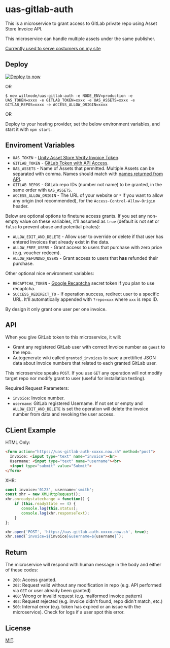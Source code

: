 # uas-gitlab-auth

This is a microservice to grant access to GitLab private repo using Asset Store Invoice API.

This microservice can handle multiple assets under the same publisher.

[Currently used to serve costumers on my site](https://wellosoft.net/grants/)

## Deploy

[![Deploy to now](https://deploy.now.sh/static/button.svg)](https://deploy.now.sh/?repo=https://github.com/willnode/uas-gitlab-auth&env=UAS_TOKEN&env=GITLAB_TOKEN&env=UAS_ASSETS&env=GITLAB_REPOS&env=ACCESS_ALLOW_ORIGIN)

OR

```
$ now willnode/uas-gitlab-auth -e NODE_ENV=production -e UAS_TOKEN=xxxx -e GITLAB_TOKEN=xxxx -e UAS_ASSETS=xxxx -e GITLAB_REPOS=xxxx -e ACCESS_ALLOW_ORIGIN=xxxx
```

OR

Deploy to your hosting provider, set the below environment variables, and start it with `npm start`.

## Enviroment Variables

- `UAS_TOKEN` - [Unity Asset Store Verify Invoice Token](https://publisher.assetstore.unity3d.com/verify-invoice.html#apiKeyValue).
- `GITLAB_TOKEN` - [GitLab Token with API Access](https://gitlab.com/profile/personal_access_tokens).
- `UAS_ASSETS` - Name of Assets that permitted. Multiple Assets can be separated with comma. Names should match with [names returned from API](http://api.assetstore.unity3d.com/api-docs/#!/invoice).
- `GITLAB_REPOS` - GitLab repo IDs (number not name) to be granted, in the same order with `UAS_ASSETS`.
- `ACCESS_ALLOW_ORIGIN` - The URL of your website or `*` if you want to allow any origin (not recommended), for the `Access-Control-Allow-Origin` header.

Below are optional options to finetune access grants. If you set any non-empty value on these variables, it'll assumed as `true` (default is not set or `false` to prevent abuse and potential pirates):

- `ALLOW_EDIT_AND_DELETE` - Allow user to override or delete if that user has entered Invoices that already exist in the data.
- `ALLOW_FREE_USERS` - Grant access to users that purchase with zero price (e.g. voucher redeem).
- `ALLOW_REFUNDED_USERS` - Grant access to users that **has** refunded their purchase.

Other optional nice environment variables:

- `RECAPTCHA_TOKEN` - [Google Recaptcha](https://www.google.com/recaptcha/) secret token if you plan to use recaptcha.
- `SUCCESS_REDIRECT_TO` - If operation success, redirect user to a specific URL. It'll automatically appended with `?repo=xxx` where `xxx` is repo ID.

By design it only grant one user per one invoice.

## API

When you give GitLab token to this microservice, it will:

+ Grant any registered GitLab user with correct Invoice number as `guest` to the repo.
+ Autogenerate wiki called `granted_invoices` to save a prettified JSON data about invoice numbers that related to each granted GitLab user.

This microservice speaks `POST`. If you use `GET` any operation will not modify target repo nor modify grant to user (useful for installation testing).

Required Request Parameters:

- `invoice`: Invoice number.
- `username`: GitLab registered Username. If not set or empty and `ALLOW_EDIT_AND_DELETE` is set the operation will delete the invoice number from data and revoking the user access.

## CLient Example

HTML Only:

```html
<form action="https://uas-gitlab-auth-xxxxx.now.sh" method="post">
  Invoice: <input type="text" name="invoice"><br>
  Username: <input type="text" name="username"><br>
  <input type="submit" value="Submit">
</form>
```

XHR:

```js
const invoice='0123', username='smith';
const xhr = new XMLHttpRequest();
xhr.onreadystatechange = function() {
    if (this.readyState == 4) {
       console.log(this.status);
       console.log(xhr.responseText);
    }
};

xhr.open('POST', 'https://uas-gitlab-auth-xxxxx.now.sh', true);
xhr.send(`invoice=${invoice}&username=${username}`);
```

## Return

The microservice will respond with human message in the body and either of these codes:

- `200`: Access granted.
- `202`: Request valid without any modification in repo (e.g. API performed via `GET` or user already been granted)
- `400`: Wrong or invalid request (e.g. malformed invoice pattern)
- `403`: Request rejected (e.g. invoice didn't found, repo didn't match, etc.)
- `500`: Internal error (e.g. token has expired or an issue with the microservice). Check for logs if a user spot this error.

## License

[MIT](LICENSE).
